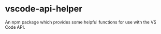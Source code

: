 # vscode-api-helper

An npm package which provides some helpful functions for use with the VS Code API.
